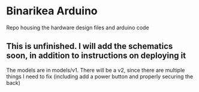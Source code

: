 # Binarikea Arduino

Repo housing the hardware design files and arduino code

## This is unfinished.  I will add the schematics soon, in addition to instructions on deploying it
The models are in models/v1.  There will be a v2, since there are multiple things I need to fix (including add a power button and properly securing the back)
